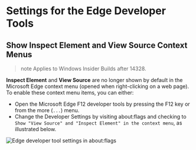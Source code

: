 # Settings for the Edge Developer Tools

## Show **Inspect Element** and **View Source** Context Menus
>note Applies to Windows Insider Builds after 14328.

**Inspect Element** and **View Source** are no longer shown by default in the Microsoft Edge context menu (opened when right-clicking on a web page). To enable these context menu items, you can either:

- Open the Microsoft Edge F12 developer tools by pressing the F12 key or from the more (`...`) menu.
- Change the Developer Settings by visiting about:flags and checking to `Show "View Source" and "Inspect Element" in the context menu`, as illustrated below.

![Edge developer tool settings in about:flags](./media/F12AboutFlags.png)
